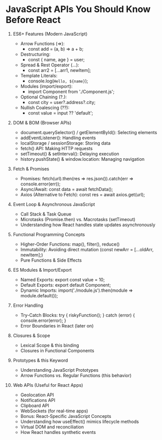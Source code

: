 # JavaScript APIs You Should Know Before React

1. ES6+ Features (Modern JavaScript)

   - Arrow Functions (=>):
     - const add = (a, b) => a + b;
   - Destructuring:
     - const { name, age } = user;
   - Spread & Rest Operator (...):
     - const arr2 = [...arr1, newItem];
   - Template Literals:
     - console.log(`Hello, ${name}`);
   - Modules (import/export):
     - import Component from './Component.js';
   - Optional Chaining (?.):
     - const city = user?.address?.city;
   - Nullish Coalescing (??):
     - const value = input ?? 'default';

2. DOM & BOM (Browser APIs)

   - document.querySelector() / getElementById(): Selecting elements
   - addEventListener(): Handling events
   - localStorage / sessionStorage: Storing data
   - fetch() API: Making HTTP requests
   - setTimeout() & setInterval(): Delaying execution
   - history.pushState() & window.location: Managing navigation

3. Fetch & Promises

   - Promises: fetch(url).then(res => res.json()).catch(err => console.error(err));
   - Async/Await: const data = await fetchData();
   - Axios (Alternative to Fetch): const res = await axios.get(url);

4. Event Loop & Asynchronous JavaScript

   - Call Stack & Task Queue
   - Microtasks (Promise.then) vs. Macrotasks (setTimeout)
   - Understanding how React handles state updates asynchronously

5. Functional Programming Concepts

   - Higher-Order Functions: map(), filter(), reduce()
   - Immutability: Avoiding direct mutation (const newArr = [...oldArr, newItem];)
   - Pure Functions & Side Effects

6. ES Modules & Import/Export

   - Named Exports: export const value = 10;
   - Default Exports: export default Component;
   - Dynamic Imports: import('./module.js').then(module => module.default());

7. Error Handling

   - Try-Catch Blocks: try { riskyFunction(); } catch (error) { console.error(error); }
   - Error Boundaries in React (later on)

8. Closures & Scope

   - Lexical Scope & this binding
   - Closures in Functional Components

9. Prototypes & this Keyword

   - Understanding JavaScript Prototypes
   - Arrow Functions vs. Regular Functions (this behavior)

10. Web APIs (Useful for React Apps)
    - Geolocation API
    - Notifications API
    - Clipboard API
    - WebSockets (for real-time apps)
    - Bonus: React-Specific JavaScript Concepts
    - Understanding how useEffect() mimics lifecycle methods
    - Virtual DOM and reconciliation
    - How React handles synthetic events
